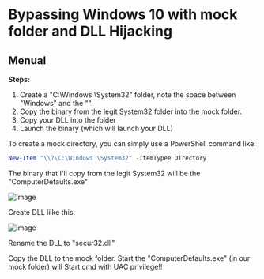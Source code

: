 # Bypassing Windows 10 with mock folder and DLL Hijacking  
## Menual

**Steps:**
1. Create a "C:\Windows \System32" folder, note the space between "Windows" and the "\".
2. Copy the binary from the legit System32 folder into the mock folder.
3. Copy your DLL into the folder
4. Launch the binary (which will launch your DLL)

To create a mock directory, you can simply use a PowerShell command like:

```powershell
New-Item "\\?\C:\Windows \System32" -ItemTypee Directory
```

The binary that I'll copy from the legit System32 will be the "ComputerDefaults.exe"

![image](https://user-images.githubusercontent.com/52316309/134849643-f383c736-69ef-4726-83a4-02a613fc3458.png)

Create DLL lilke this:

![image](https://user-images.githubusercontent.com/52316309/134849707-87f62b8e-f3c8-4160-b228-318f20505da9.png)

Rename the DLL to "secur32.dll"

Copy the DLL to the mock folder.
Start the "ComputerDefaults.exe" (in our mock folder) will Start cmd with UAC privilege!!
